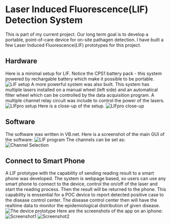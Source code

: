 # Laser Induced Fluorescence(LIF) Detection System
This is part of my current project. Our long term goal is to develop a portable, point-of-care device for on-site pathagen detection. I have built a few Laser Induced Fluorescence(LIF) prototypes for this project. 
## Hardware
Here is a minimal setup for LIF. Notice the CPS1 battery pack - this system powered by rechargable battery which make it possible to be portable.
![LIF setup](instruments/minilif.JPG)
A more powerful system was also built. This system has multiple lasers installed on a manual wheel (left side) and an automatical filter wheel which can be controlled by the data acquisition program. A multiple channel relay circuit was include to control the power of the lasers.
![LIFpro setup](instruments/minilifpro2.JPG)
Here is a close-up of the setup.
![LIFpro close-up](instruments/minilifpro3.JPG)
## Software
The software was written in VB.net. Here is a screenshot of the main GUI of the software:
![LIF program](images/yxLiFpro.png)
The channels can be set as:
![Channel Selection](images/lifchannel.png)
## Connect to Smart Phone
A LIF prototype with the capability of sending reading result to a smart phone was developed. The system is webpage based, so users can use any smart phone to connect to the device, control the on/off of the laser and  start the reading process. Then the result will be returned to the phone. This capability is enssential for a POC device to report detected positive case to the disease control center. The disease control center then will have the realtime data to monitor the epidemiological distribution of given disease.
![The device prototype](instruments/rpi1.jpg)
Here are the screenshots of the app on an iphone:
![Screenshot1](images/rpi1.png)
![Screenshot2](images/rpi2.png)